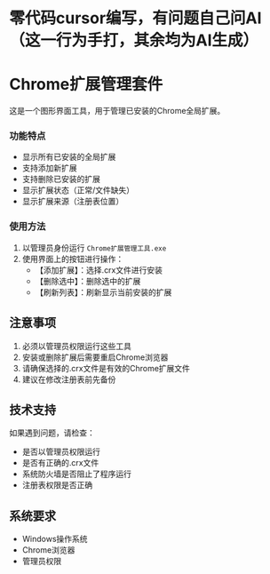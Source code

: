 # 零代码cursor编写，有问题自己问AI（这一行为手打，其余均为AI生成）


# Chrome扩展管理套件

这是一个图形界面工具，用于管理已安装的Chrome全局扩展。

### 功能特点
- 显示所有已安装的全局扩展
- 支持添加新扩展
- 支持删除已安装的扩展
- 显示扩展状态（正常/文件缺失）
- 显示扩展来源（注册表位置）

### 使用方法
1. 以管理员身份运行 `Chrome扩展管理工具.exe`
2. 使用界面上的按钮进行操作：
   - 【添加扩展】：选择.crx文件进行安装
   - 【删除选中】：删除选中的扩展
   - 【刷新列表】：刷新显示当前安装的扩展


## 注意事项

1. 必须以管理员权限运行这些工具
2. 安装或删除扩展后需要重启Chrome浏览器
3. 请确保选择的.crx文件是有效的Chrome扩展文件
4. 建议在修改注册表前先备份

## 技术支持

如果遇到问题，请检查：
- 是否以管理员权限运行
- 是否有正确的.crx文件
- 系统防火墙是否阻止了程序运行
- 注册表权限是否正确

## 系统要求

- Windows操作系统
- Chrome浏览器
- 管理员权限 
